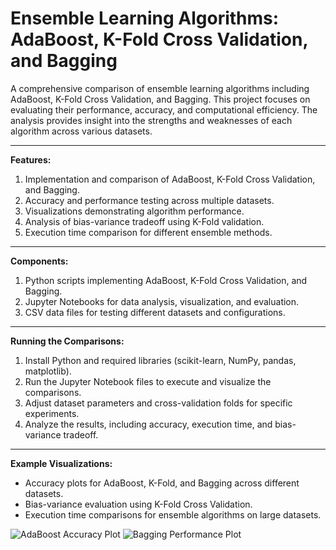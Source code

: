 # Ensemble Learning Algorithms: AdaBoost, K-Fold Cross Validation, and Bagging

A comprehensive comparison of ensemble learning algorithms including AdaBoost, K-Fold Cross Validation, and Bagging. This project focuses on evaluating their performance, accuracy, and computational efficiency. The analysis provides insight into the strengths and weaknesses of each algorithm across various datasets.

---

**Features:**
1. Implementation and comparison of AdaBoost, K-Fold Cross Validation, and Bagging.
2. Accuracy and performance testing across multiple datasets.
3. Visualizations demonstrating algorithm performance.
4. Analysis of bias-variance tradeoff using K-Fold validation.
5. Execution time comparison for different ensemble methods.

---

**Components:**
1. Python scripts implementing AdaBoost, K-Fold Cross Validation, and Bagging.
2. Jupyter Notebooks for data analysis, visualization, and evaluation.
3. CSV data files for testing different datasets and configurations.

---

**Running the Comparisons:**
1. Install Python and required libraries (scikit-learn, NumPy, pandas, matplotlib).
2. Run the Jupyter Notebook files to execute and visualize the comparisons.
3. Adjust dataset parameters and cross-validation folds for specific experiments.
4. Analyze the results, including accuracy, execution time, and bias-variance tradeoff.

---

**Example Visualizations:**

- Accuracy plots for AdaBoost, K-Fold, and Bagging across different datasets.
- Bias-variance evaluation using K-Fold Cross Validation.
- Execution time comparisons for ensemble algorithms on large datasets.

![AdaBoost Accuracy Plot](https://github.com/Emelloul98/Ensemble-Learning-Algorithms/blob/main/adaboost_plot.png)
![Bagging Performance Plot](https://github.com/Emelloul98/Ensemble-Learning-Algorithms/blob/main/bagging_plot.png)
